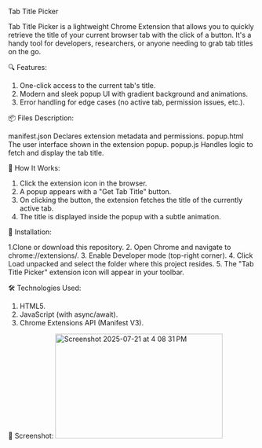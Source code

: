 Tab Title Picker

Tab Title Picker is a lightweight Chrome Extension that allows you to quickly retrieve the title of your current browser tab with the click of a button. It's a handy tool for developers, researchers, or anyone needing to grab tab titles on the go.

🔍 Features:

1. One-click access to the current tab's title.
2. Modern and sleek popup UI with gradient background and animations.
3. Error handling for edge cases (no active tab, permission issues, etc.).


📦 Files Description:

manifest.json	  Declares extension metadata and permissions.
popup.html	  The user interface shown in the extension popup.
popup.js	  Handles logic to fetch and display the tab title.


🚀 How It Works:

1. Click the extension icon in the browser.
2. A popup appears with a "Get Tab Title" button.
3. On clicking the button, the extension fetches the title of the currently active tab.
4. The title is displayed inside the popup with a subtle animation.


🧩 Installation:

1.Clone or download this repository.
2. Open Chrome and navigate to chrome://extensions/.
3. Enable Developer mode (top-right corner).
4. Click Load unpacked and select the folder where this project resides.
5. The "Tab Title Picker" extension icon will appear in your toolbar.


🛠 Technologies Used:

1. HTML5.
2. JavaScript (with async/await).
3. Chrome Extensions API (Manifest V3).

📸 Screenshot:
<img width="341" height="213" alt="Screenshot 2025-07-21 at 4 08 31 PM" src="https://github.com/user-attachments/assets/9dbbd846-460a-43ab-b706-edb94aa51fa4" />


